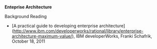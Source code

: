 __Enteprise Architecture__

Background Reading
* [A practical guide to developing enterprise architecture] (http://www.ibm.com/developerworks/rational/library/enterprise-architecture-maximum-value/), IBM developerWorks, Franki Schafrik, October 18, 2011



